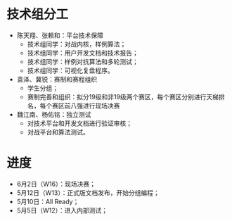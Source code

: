 # 技术组分工
- 陈天翔、张赖和：平台技术保障
  - 技术组同学：对战内核，样例算法；
  - 技术组同学：用户开发文档和技术报告；
  - 技术组同学：样例对抗算法和多轮测试；
  - 技术组同学：可视化复盘程序。
- 袁泽、冀锐：赛制和赛程组织
  - 学生分组；
  - 赛制完善和组织：拟分19级和非19级两个赛区，每个赛区分别进行天梯排名，每个赛区前八强进行现场决赛
- 魏江南、杨佑铭：独立测试
  - 对技术平台和开发文档进行验证审核；
  - 对战平台和算法测试。

# 进度
- 6月2日（W16）：现场决赛；
- 5月12日（W13）：正式版文档发布，开始分组编程；
- 5月10日：All Ready；
- 5月5日（W12）：进入内部测试；